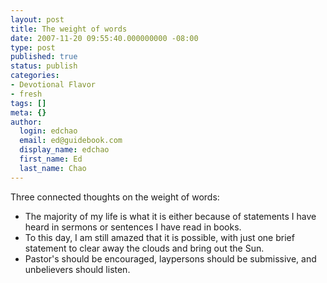 ```yaml
---
layout: post
title: The weight of words
date: 2007-11-20 09:55:40.000000000 -08:00
type: post
published: true
status: publish
categories:
- Devotional Flavor
- fresh
tags: []
meta: {}
author:
  login: edchao
  email: ed@guidebook.com
  display_name: edchao
  first_name: Ed
  last_name: Chao
---
```

<p>Three connected thoughts on the weight of words:</p>
<ul>
<li>The majority of my life is what it is either because of statements I have heard in sermons or sentences I have read in books.</li>
<li>To this day, I am still amazed that it is possible, with just one brief statement to clear away the clouds and bring out the Sun.</li>
<li>Pastor's should be encouraged, laypersons should be submissive, and unbelievers should listen.</li>
</ul>
